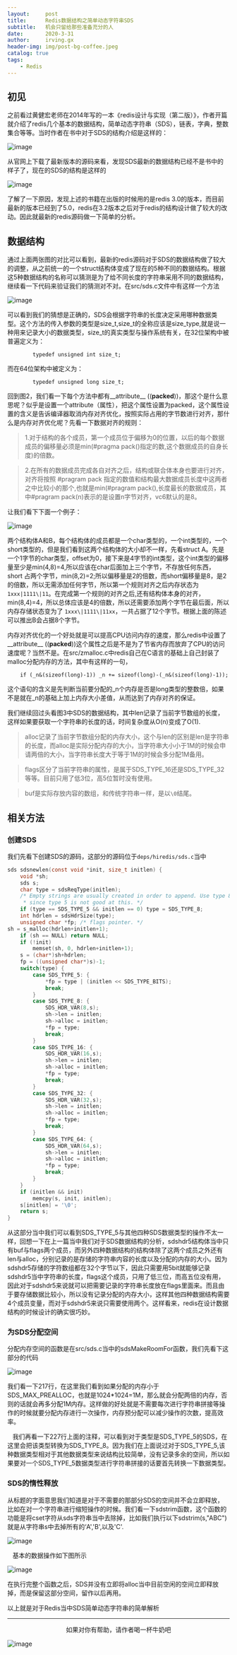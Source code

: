 ```yaml
---
layout:     post
title:      Redis数据结构之简单动态字符串SDS
subtitle:   机会只留给那些准备充分的人
date:       2020-3-31
author:     irving.gx
header-img: img/post-bg-coffee.jpeg
catalog: true
tags:
    - Redis
---
```



## 初见

之前看过黄健宏老师在2014年写的一本《redis设计与实现（第二版）》，作者开篇就介绍了redis几个基本的数据结构，简单动态字符串（SDS），链表，字典，整数集合等等。当时作者在书中对于SDS的结构介绍是这样的：

 ![image](https://raw.githubusercontent.com/GuoXinsayhello/GuoXinsayhello.github.io/master/img/sds1.jpg)

从官网上下载了最新版本的源码来看，发现SDS最新的数据结构已经不是书中的样子了，现在的SDS的结构是这样的

 ![image](https://raw.githubusercontent.com/GuoXinsayhello/GuoXinsayhello.github.io/master/img/sds2.jpg)
 
了解了一下原因，发现上述的书籍在出版的时候用的是redis 3.0的版本，而目前最新的版本已经到了5.0，redis在3.2版本之后对于redis的结构设计做了较大的改动。因此就最新的redis源码做一下简单的分析。

## 数据结构

通过上面两张图的对比可以看到，最新的redis源码对于SDS的数据结构做了较大的调整，从之前统一的一个struct结构体变成了现在的5种不同的数据结构。根据这5种数据结构的名称可以猜测是为了给不同长度的字符串采用不同的数据结构，继续看一下代码来验证我们的猜测对不对。在src/sds.c文件中有这样一个方法

 ![image](https://raw.githubusercontent.com/GuoXinsayhello/GuoXinsayhello.github.io/master/img/sds3.jpg)

可以看到我们的猜想是正确的，SDS会根据字符串的长度决定采用哪种数据类型。这个方法的传入参数的类型是size_t,size_t的全称应该是size_type,就是说一种用来记录大小的数据类型，size_t的真实类型与操作系统有关，在32位架构中被普遍定义为：

```
        typedef unsigned int size_t;
```
而在64位架构中被定义为：
```
        typedef unsigned long size_t;

```

回到图2，我们看一下每个方法中都有__attribute__ ((__packed__))，那这个是什么意思呢？似乎是设置一个attribute（属性），把这个属性设置为packed，这个属性设置的含义是告诉编译器取消内存对齐优化，按照实际占用的字节数进行对齐，那什么是内存对齐优化呢？先看一下数据对齐的规则：

>  1.对于结构的各个成员，第一个成员位于偏移为0的位置，以后的每个数据成员的偏移量必须是min(#pragma pack()指定的数,这个数据成员的自身长度)的倍数。

>  2.在所有的数据成员完成各自对齐之后，结构或联合体本身也要进行对齐，对齐将按照 #pragram pack 指定的数值和结构最大数据成员长度中这两者之中比较小的那个,也就是min(#pragram pack(),长度最长的数据成员，其中#pragram pack(n)表示的是设置n字节对齐，vc6默认的是8。

让我们看下下面一个例子：

 ![image](https://raw.githubusercontent.com/GuoXinsayhello/GuoXinsayhello.github.io/master/img/sds4.jpg)
 
   两个结构体A和B，每个结构体的成员都是一个char类型的，一个int类型的，一个short类型的，但是我们看到这两个结构体的大小却不一样，先看struct A。先是一个1字节的char类型，offset为0，接下来是4字节的int类型，这个int类型的偏移量至少是min(4,8)=4,所以应该在char后面加上三个字节，不存放任何东西，short 占两个字节，min(8,2)=2;所以偏移量是2的倍数，而short偏移量是8，是2的倍数，所以无需添加任何字节，所以第一个规则对齐之后内存状态为  `1xxx|1111\|11`。在完成第一个规则的对齐之后,还有结构体本身的对齐， min(8,4)=4，所以总体应该是4的倍数，所以还需要添加两个字节在最后面，所以内存存储状态变为了 `1xxx\|1111\|11xx`，一共占据了12个字节。根据上面的陈述可以推出B会占据8个字节。
   
   内存对齐优化的一个好处就是可以提高CPU访问内存的速度，那么redis中设置了__attribute__ ((__packed__))这个属性之后是不是为了节省内存而放弃了CPU的访问速度呢？当然不是。在src/zmalloc.c中redis自己在C语言的基础上自己封装了malloc分配内存的方法，其中有这样的一句，
  
  ```
      if (_n&(sizeof(long)-1)) _n += sizeof(long)-(_n&(sizeof(long)-1)); 

  ```
  这个语句的含义是先判断当前要分配的_n个内存是否是long类型的整数倍，如果不是就在_n的基础上加上内存大小差值，从而达到了内存对齐的保证。
  
  我们继续回过头看图3中SDS的数据结构，其中len记录了当前字节数组的长度，这样如果要获取一个字符串的长度的话，时间复杂度从O(n)变成了O(1).
  
  > alloc记录了当前字节数组分配的内存大小，这个与len的区别是len是字符串的长度，而alloc是实际分配内存的大小，当字符串大小小于1M的时候会申请两倍的大小，当字符串长度大于等于1M的时候会多分配1M备用。
  
  > flags区分了当前字符串的属性，是属于SDS_TYPE_16还是SDS_TYPE_32等等。目前只用了低3位，高5位暂时没有使用。
  
  > buf是实际存放内容的数组，和传统字符串一样，是以`\0`结尾。
  
  
## 相关方法

### 创建SDS

我们先看下创建SDS的源码，这部分的源码位于`deps/hiredis/sds.c`当中

```c
sds sdsnewlen(const void *init, size_t initlen) {
    void *sh;
    sds s;
    char type = sdsReqType(initlen);
    /* Empty strings are usually created in order to append. Use type 8
     * since type 5 is not good at this. */
    if (type == SDS_TYPE_5 && initlen == 0) type = SDS_TYPE_8;
    int hdrlen = sdsHdrSize(type);
    unsigned char *fp; /* flags pointer. */
sh = s_malloc(hdrlen+initlen+1);
    if (sh == NULL) return NULL;
    if (!init)
        memset(sh, 0, hdrlen+initlen+1);
    s = (char*)sh+hdrlen;
    fp = ((unsigned char*)s)-1;
    switch(type) {
        case SDS_TYPE_5: {
            *fp = type | (initlen << SDS_TYPE_BITS);
            break;
        }
        case SDS_TYPE_8: {
            SDS_HDR_VAR(8,s);
            sh->len = initlen;
            sh->alloc = initlen;
            *fp = type;
            break;
        }
        case SDS_TYPE_16: {
            SDS_HDR_VAR(16,s);
            sh->len = initlen;
            sh->alloc = initlen;
            *fp = type;
            break;
        }
        case SDS_TYPE_32: {
            SDS_HDR_VAR(32,s);
            sh->len = initlen;
            sh->alloc = initlen;
            *fp = type;
            break;
        }
        case SDS_TYPE_64: {
            SDS_HDR_VAR(64,s);
            sh->len = initlen;
            sh->alloc = initlen;
            *fp = type;
            break;
        }
    }
    if (initlen && init)
        memcpy(s, init, initlen);
    s[initlen] = '\0';
    return s;
}

```

   从这部分当中我们可以看到SDS_TYPE_5与其他四种SDS数据类型的操作不太一样，回想一下在上一篇当中我们对于SDS数据结构的分析，sdshdr5结构体当中只有buf与flags两个成员，而另外四种数据结构的结构体除了这两个成员之外还有len与alloc，分别记录的是存储的字符串内容的长度以及分配的内存的大小。因为sdshdr5存储的字符数组都在32个字节以下，因此只需要用5bit就能够记录sdshdr5当中字符串的长度，flags这个成员，只用了低三位，而高五位没有用，因此对于sdshdr5来说就可以把需要记录的字符串长度放在flags里面来。而且由于要存储数据比较小，所以没有记录分配的内存大小，这样其他四种数据结构需要4个成员变量，而对于sdshdr5来说只需要使用两个。这样看来，redis在设计数据结构的时候设计的确实很巧妙。
   
  
### 为SDS分配空间

分配内存空间的函数是在src/sds.c当中的sdsMakeRoomFor函数，我们先看下这部分的代码

 ![image](https://raw.githubusercontent.com/GuoXinsayhello/GuoXinsayhello.github.io/master/img/sds5.jpg)

   我们看一下217行，在这里我们看到如果分配的内存小于SDS_MAX_PREALLOC，也就是1024*1024=1M，那么就会分配两倍的内存，否则的话就会再多分配1M内存。这样做的好处就是不需要每次进行字符串拼接等操作的时候就要分配内存进行一次操作，内存预分配可以减少操作的次数，提高效率。
   
   我们再看一下227行上面的注释，可以看到对于类型是SDS_TYPE_5的SDS，在这里会把该类型转换为SDS_TYPE_8。因为我们在上面说过对于SDS_TYPE_5,该种数据类型相对于其他数据类型来说结构比较简单，没有记录多余的空间，所以如果要对一个SDS_TYPE_5数据类型进行字符串拼接的话要首先转换一下数据类型。

### SDS的惰性释放

   从标题的字面意思我们知道是对于不需要的那部分SDS的空间并不会立即释放，比如在对一个字符串进行缩短操作的时候。我们看一下sdstrim函数，这个函数的功能是将cset字符从sds字符串当中去除掉，比如我们执行以下sdstrim(s,"ABC")就是从字符串s中去掉所有的‘A','B',以及'C'.

 ![image](https://raw.githubusercontent.com/GuoXinsayhello/GuoXinsayhello.github.io/master/img/sds6.jpg)

   基本的数据操作如下图所示
   
 ![image](https://raw.githubusercontent.com/GuoXinsayhello/GuoXinsayhello.github.io/master/img/sds7.jpg)


   在执行完整个函数之后，SDS并没有立即将alloc当中目前空闲的空间立即释放掉，而是保留这部分空间，留作以后再用。
   
   以上就是对于Redis当中SDS简单动态字符串的简单解析
  
  - - -
  <p align="center">如果对你有帮助，请作者喝一杯牛奶吧</p>
     
 ![image](https://raw.githubusercontent.com/GuoXinsayhello/GuoXinsayhello.github.io/master/img/wepay.jpg)
 
 














 
 
 
 
 
 
 
 
 
 
 
 
 
 
 
 
 
 
 
 
 
 
 
  



        
  
  
  


 
 





